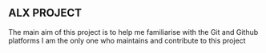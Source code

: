 ## ALX PROJECT
The main aim of this project is to help me familiarise with the Git and Github platforms
I am the only one who maintains and contribute to this project 
